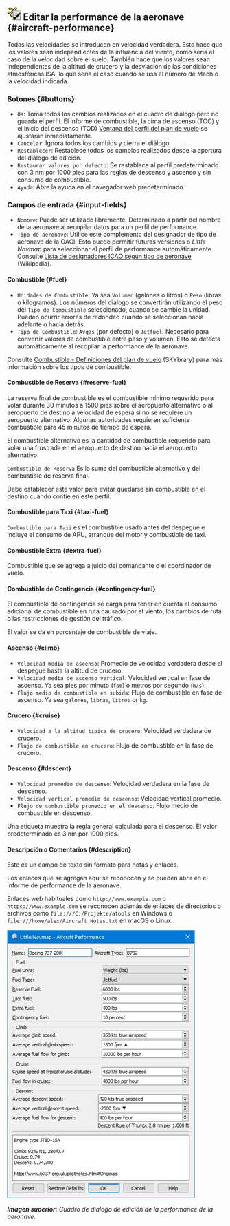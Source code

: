 ## ![Edit Aircraft Performance](../images/icons/aircraftperfedit.png "Aircraft Performance") Editar la performance de la aeronave {#aircraft-performance}

Todas las velocidades se introducen en velocidad verdadera. Esto hace que los valores sean independientes de la influencia del viento, como sería el caso de la velocidad sobre el suelo. También hace que los valores sean independientes de la altitud de crucero y la desviación de las condiciones atmosféricas ISA, lo que sería el caso cuando se usa el número de Mach o la velocidad indicada.

### Botones {#buttons}

* `OK`: Toma todos los cambios realizados en el cuadro de diálogo pero no guarda el perfil. El informe de combustible, la cima de ascenso \(TOC\) y el inicio del descenso \(TOD\) [Ventana del perfil del plan de vuelo](PROFILE.md) se ajustarán inmediatamente.
* `Cancelar`: Ignora todos los cambios y cierra el diálogo.
* `Restablecer`: Restablece todos los cambios realizados desde la apertura del diálogo de edición.
* `Restaurar valores por defecto`: Se restablece al perfil predeterminado con 3 nm por 1000 pies para las reglas de descenso y ascenso y sin consumo de combustible.
* `Ayuda`: Abre la ayuda en el navegador web predeterminado.

### Campos de entrada {#input-fields}

* `Nombre`: Puede ser utilizado libremente. Determinado a partir del nombre de la aeronave al recopilar datos para un perfil de performance.
* `Tipo de aeronave`: Utilice este complemento del designador de tipo de aeronave de la OACI. Esto puede permitir futuras versiones o _Little Navmap_ para seleccionar el perfil de performance automáticamente. Consulte [Lista de designadores ICAO según tipo de aeronave](https://en.wikipedia.org/wiki/List_of_ICAO_aircraft_type_designators) \(Wikipedia\).

#### Combustible {#fuel}

* `Unidades de Combustible`: Ya sea `Volumen` \(galones o litros\) o `Peso` \(libras o kilogramos\). Los números del dialogo se convertirán utilizando el peso del `Tipo de Combustible` seleccionado, cuando se cambie la unidad. Pueden ocurrir errores de redondeo cuando se seleccionan hacia adelante o hacia detrás.
* `Tipo de Combustible`: `Avgas` \(por defecto\) o `Jetfuel`. Necesario para convertir valores de combustible entre peso y volumen. Esto se detecta automáticamente al recopilar la performance de la aeronave.

Consulte [Combustible - Definiciones del plan de vuelo](https://www.skybrary.aero/index.php/Fuel_-_Flight_Planning_Definitions) \(SKYbrary\) para más información sobre los tipos de combustible.

#### Combustible de Reserva {#reserve-fuel}

La reserva final de combustible es el combustible mínimo requerido para volar durante 30 minutos a 1500 pies sobre el aeropuerto alternativo o al aeropuerto de destino a velocidad de espera si no se requiere un aeropuerto alternativo. Algunas autoridades requieren suficiente combustible para 45 minutos de tiempo de espera. 

El combustible alternativo es la cantidad de combustible requerido para volar una frustrada en el aeropuerto de destino hacia el aeropuerto alternativo.

`Combustible de Reserva` Es la suma del combustible alternativo y del combustible de reserva final. 

Debe establecer este valor para evitar quedarse sin combustible en el destino cuando confíe en este perfil.

#### Combustible para Taxi {#taxi-fuel}

`Combustible para Taxi` es el combustible usado antes del despegue e incluye el consumo de APU, arranque del motor y combustible de taxi.

#### Combustible Extra {#extra-fuel}

Combustible que se agrega a juicio del comandante o el coordinador de vuelo.

#### Combustible de Contingencia {#contingency-fuel}

El combustible de contingencia se carga para tener en cuenta el consumo adicional de combustible en ruta causado por el viento, los cambios de ruta o las restricciones de gestión del tráfico.

El valor se da en porcentaje de combustible de viaje.

#### Ascenso {#climb}

* `Velocidad media de ascenso`: Promedio de velocidad verdadera desde el despegue hasta la altitud de crucero.
* `Velocidad media de ascenso vertical`: Velocidad vertical en fase de ascenso. Ya sea pies por minuto \(`fpm`\) o metros por segundo \(`m/s`\).
* `Flujo medio de combustible en subida`: Flujo de combustible en fase de ascenso. Ya sea `galones`, `libras`, `litros` or `kg`. 

#### Crucero {#cruise}

* `Velocidad a la altitud típica de crucero`: Velocidad verdadera de crucero.
* `Flujo de combustible en crucero`: Flujo de combustible en la fase de crucero.

#### Descenso {#descent}

* `Velocidad promedio de descenso`: Velocidad verdadera en la fase de descenso.
* `Velocidad vertical promedio de descenso`: Velocidad vertical promedio.
* `Flujo de combustible promedio en el descenso`: Flujo medio de combustible en descenso.

Una etiqueta muestra la regla general calculada para el descenso. El valor predeterminado es 3 nm por 1000 pies. 

#### Descripción o Comentarios {#description}

Este es un campo de texto sin formato para notas y enlaces.

Los enlaces que se agregan aquí se reconocen y se pueden abrir en el informe de performance de la aeronave.

Enlaces web habituales como `http://www.example.com` o
`https://www.example.com` se reconocen además de enlaces de directorios o archivos como
`file:///C:/Projekte/atools` en Windows o `file:///home/alex/Aircraft_Notes.txt` en macOS o Linux.

![Aircraft Performance Edit](../images/perf_edit.jpg "Aircraft Performance Edit")

_**Imagen superior:** Cuadro de dialogo de edición de la performance de la aeronave._

